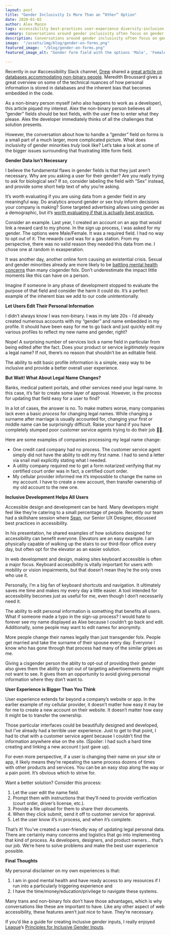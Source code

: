 ```yaml
---
layout: post
title: "Gender Inclusivity Is More Than an “Other” Option"
date: 2020-01-02
author: Alex Manzo
tags: accessibility best-practices user-experience diversity-inclusion
summary: Conversations around gender inclusivity often focus on gender fields in forms. The conversation is bigger than that, though. Is gender data even necessary? How does a user change their name? How does this all tie into user experience?
description: Conversations around gender inclusivity often focus on gender fields in forms. The conversation is bigger than that, though. Is gender data even necessary? How does a user change their name? How does this all tie into user experience?
image:  "/assets/img/blog/gender-on-forms.png"
featured_image:  "/blog/gender-on-forms.png"
featured_image_alt: "Gender form field with the options 'Male', 'Female', 'Other', and 'Why are you asking?', with the last radio button selected."

---
```


Recently in our #accessibility Slack channel, [Drew](https://savaslabs.com/company/drew-glover/) shared a [great article on databases accommodating non-binary people](https://slate.com/technology/2019/10/gender-binary-nonbinary-code-databases-values.html). Meredith Broussard gives a great overview on some of the technical nuances of how personal information is stored in databases and the inherent bias that becomes embedded in the code.

As a non-binary person myself (who also happens to work as a developer), this article piqued my interest. Alex the non-binary person believes all “gender” fields should be text fields, with the user free to enter what they please. Alex the developer immediately thinks of all the challenges that solution presents.

However, the conversation about how to handle a “gender” field on forms is a small part of a much larger, more complicated picture. What does inclusivity of gender minorities _truly_ look like? Let’s take a look at some of the bigger issues surrounding that frustrating little form field.

**Gender Data Isn't Necessary**

I believe the fundamental flaws in gender fields is that they just aren’t necessary. Why are you asking a user for their gender? Are you really trying to ask for biological sex? If so, consider labeling the field with “Sex” instead, and provide some short help text of why you’re asking.

It’s worth evaluating if you are using data from a gender field in any meaningful way. Do analytics around gender or sex truly inform decisions your company is making? Some targeted advertising allows using gender as a demographic, but it’s [worth evaluating if that is actually best practice.](https://us.kantar.com/business/brands/2019/when-will-marketers-get-gender-targeting-right/)

Consider an example. Last year, I created an account on an app that would link a reward card to my phone. In the sign up process, I was asked for my gender. The options were Male/Female. It was a required field. I had no way to opt out of it. The rewards card was for a gas station. From my perspective, there was no valid reason they needed this data from me. I chose one at random in exasperation.

It was another day, another online form causing an existential crisis. Sexual and gender minorities already are more likely to be [battling mental health concerns](https://adaa.org/sexual-gender-minority-individuals) than many cisgender folx. Don’t underestimate the impact little moments like this can have on a person.

Imagine if someone in any phase of development stopped to evaluate the purpose of that field and consider the harm it could do. It’s a perfect example of the inherent bias we add to our code unintentionally.

**Let Users Edit Their Personal Information**

I didn’t always know I was non-binary. I was in my late 20s - I’d already created numerous accounts with my “gender” and name embedded in my profile. It should have been easy for me to go back and just quickly edit my various profiles to reflect my new name and gender, right?

Nope! A surprising number of services lock a name field in particular from being edited after the fact. Does your product or service _legitimately_ require a legal name? If not, there’s no reason that shouldn’t be an editable field.

The ability to edit basic profile information is a simple, easy way to be inclusive and provide a better overall user experience.

**But Wait! What About Legal Name Changes?**

Banks, medical patient portals, and other services need your legal name. In this case, it’s fair to create some layer of approval. However, is the process for updating that field easy for a user to find?

In a lot of cases, the answer is no. To make matters worse, many companies lack even a basic _process_ for changing legal names. While changing a surname after marriage is usually accounted for, changing your first or middle name can be surprisingly difficult. Raise your hand if you have completely stumped poor customer service agents trying to do their job 🙋‍♂️.

Here are some examples of companies processing my legal name change:
- One credit card company had no process. The customer service agent simply did not have the ability to edit my first name. I had to send a letter via snail mail explicitly stating what I needed.
- A utility company required me to get a form notarized verifying that my certified court order was in fact, a certified court order.
- My cellular provider informed me it’s impossible to change the name on my account. I have to create a new account, then transfer ownership of my old account to the new one.

**Inclusive Development Helps All Users**

Accessible design and development can be hard. Many developers might feel like they’re catering to a small percentage of people. Recently our team had a skillshare session where [Sean](https://savaslabs.com/company/sean-oshea/), our Senior UX Designer, discussed best practices in accessibility.

In his presentation, he shared examples of how solutions designed for accessibility can benefit everyone. Elevators are an easy example. I am physically capable of walking up the stairs to our third-floor office every day, but often opt for the elevator as an easier solution.

In web development and design, making sites keyboard accessible is often a major focus. Keyboard accessibility is vitally important for users with mobility or vision impairments, but that doesn’t mean they’re the only ones who use it.

Personally, I’m a big fan of keyboard shortcuts and navigation. It ultimately saves me time and makes my every day a little easier. A tool intended for accessibility becomes just as useful for me, even though I don’t necessarily need it.

The ability to edit personal information is something that benefits all users. What if someone made a typo in the sign-up process? I would hate to forever see my name displayed as Alxe because I couldn’t go back and edit. Additionally, some people may want to edit names for anonymity.

More people change their names legally than just transgender folx. People get married and take the surname of their spouse every day. Everyone I know who has gone through that process had many of the similar gripes as me.

Giving a cisgender person the ablity to opt-out of providing their gender also gives them the ability to opt-out of targeting advertisements they might not want to see. It gives them an opportunity to avoid giving personal information where they don’t want to.


**User Experience is Bigger Than You Think**

User experience extends far beyond a company’s website or app. In the earlier example of my cellular provider, it doesn’t matter how easy it may be for me to create a new account on their website. It doesn’t matter how easy it might be to transfer the ownership.

Those particular interfaces could be beautifully designed and developed, but I’ve already had a terrible user experience. Just to get to that point, I had to chat with a customer service agent because I couldn’t find the information anywhere else on the site. (Spoiler: I had such a hard time creating and linking a new account I just gave up).

For even more perspective, if a user is changing their name on your site or app, it likely means they’re repeating the same process dozens of times with other products and services. You can be an easy stop along the way or a pain point. It’s obvious which to strive for.

Want a better solution? Consider this process:
1. Let the user edit the name field.
2. Prompt them with instructions that they’ll need to provide verification (court order, driver’s license, etc.).
3. Provide a file upload for them to share their documents.
4. When they click submit, send it off to customer service for approval.
5. Let the user know it’s in process, and when it’s complete.

That’s it! You’ve created a user-friendly way of updating legal personal data. There are certainly many concerns and logistics that go into implementing that kind of process. As developers, designers, and product owners… that’s our job. We’re here to solve problems and make the best user experience possible.

**Final Thoughts**

My personal disclaimer on my own experiences is that:
1. I am in good mental health and have ready access to any resources if I run into a particularly triggering experience and
2. I have the time/money/education/privilege to navigate these systems.

Many trans and non-binary folx don’t have those advantages, which is why conversations like these are important to have. Like any other aspect of web accessibility, these features aren’t just nice to have. They’re necessary.

If you’d like a guide for creating inclusive gender inputs, I really enjoyed [League](https://league.com/us/)’s [Principles for Inclusive Gender Inputs](https://medium.com/inside-league/principles-for-inclusive-gender-inputs-how-league-went-beyond-binaries-eb8c7eddd8f8).
